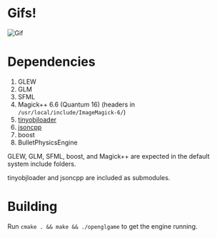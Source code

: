 # Gifs!
![Gif](http://imgur.com/IGUzCy0.gif)

# Dependencies
1. GLEW
2. GLM
3. SFML
4. Magick++ 6.6 (Quantum 16) (headers in `/usr/local/include/ImageMagick-6/`)
5. [tinyobjloader](https://github.com/syoyo/tinyobjloader)
6. [jsoncpp](https://github.com/open-source-parsers/jsoncpp)
7. boost
8. BulletPhysicsEngine

GLEW, GLM, SFML, boost, and Magick++ are expected in the default system include folders.

tinyobjloader and jsoncpp are included as submodules.

# Building
Run `cmake . && make && ./openglgame` to get the engine running.
